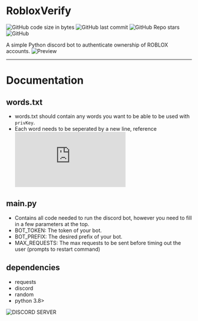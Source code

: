 # RobloxVerify
![GitHub code size in bytes](https://img.shields.io/github/languages/code-size/n0vuh/RobloxVerify?style=for-the-badge) ![GitHub last commit](https://img.shields.io/github/last-commit/n0vuh/RobloxVerify?style=for-the-badge) ![GitHub Repo stars](https://img.shields.io/github/stars/n0vuh/RobloxVerify?style=for-the-badge) ![GitHub](https://img.shields.io/github/license/n0vuh/RobloxVerify?style=for-the-badge)

A simple Python discord bot to authenticate ownership of ROBLOX accounts.
![Preview](https://i.imgur.com/UPGbJjw.gif)

---

# Documentation

## words.txt
  * words.txt should contain any words you want to be able to be used with `privKey`.
  * Each word needs to be seperated by a new line, reference ![here](https://github.com/n0vuh/RobloxVerify/blob/master/words.txt)
 
## main.py
  * Contains all code needed to run the discord bot, however you need to fill in a few parameters at the top.
  * BOT_TOKEN: The token of your bot.
  * BOT_PREFIX: The desired prefix of your bot.
  * MAX_REQUESTS: The max requests to be sent before timing out the user (prompts to restart command)

## dependencies
  * requests
  * discord
  * random
  * python 3.8>
  
![DISCORD SERVER](https://novuh.dev/discord)
